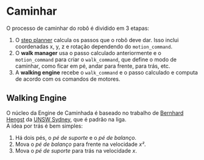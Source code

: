 # Caminhar

O processo de caminhar do robô é dividido em 3 etapas:  

1. O [step planner](./step-planning.md) calcula os passos que o robô deve dar. Isso inclui coordenadas x, y, z e rotação dependendo do `motion_command`.  
2. O **walk manager** usa o passo calculado anteriormente e o `motion_command` para criar o `walk_command`, que define o modo de caminhar, como ficar em pé, andar para frente, para trás, etc.  
3. A **walking engine** recebe o `walk_command` e o passo calculado e computa de acordo com os comandos de motores.  

## Walking Engine

O núcleo da Engine de Caminhada é baseado no trabalho de [Bernhard Hengst](https://www.researchgate.net/profile/Bernhard-Hengst) da [UNSW Sydney](https://www.unsw.edu.au/), que é padrão na liga.  
A idea por trás é bem simples:

1. Há dois pés, o *pé de suporte* e o *pé de balanço*.  
2. Mova o *pé de balanço* para frente na velocidade *x²*.  
3. Mova o *pé de suporte* para trás na velocidade *x*.
 